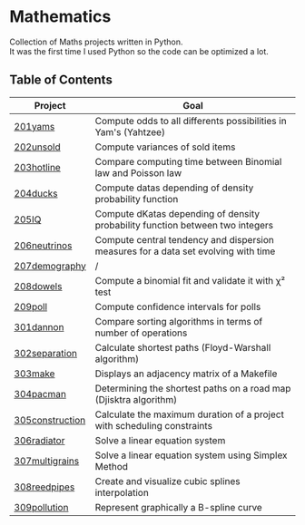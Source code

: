 # Mathematics
<p> Collection of Maths projects written in Python. <br /> It was the first time I used Python so the code can be optimized a lot.</p>

## Table of Contents

| Project                           | Goal                                                                               |
| --------------------------------  |--------------                                                                      |
| [201yams](./201yams)              | Compute odds to all differents possibilities in Yam's (Yahtzee)                    |
| [202unsold](./202unsold)          | Compute variances of sold items                                                    |
| [203hotline](./203hotline)        | Compare computing time between Binomial law and Poisson law                        |
| [204ducks](./204ducks)            | Compute datas depending of density probability function                            |
| [205IQ](./205IQ)                  | Compute dKatas depending of density probability function between two integers      |
| [206neutrinos](./206neutrinos)    | Compute central tendency and dispersion measures for a data set evolving with time |
| [207demography](./207demography)  | /                                                                                  |
| [208dowels](./208dowels)          | Compute a binomial fit and validate it with χ² test                                |
| [209poll](./209poll)              | Compute confidence intervals for polls                                             |
| [301dannon](./301dannon)          | Compare sorting algorithms in terms of number of operations     |
| [302separation](./302separation)  | Calculate shortest paths (Floyd-Warshall algorithm) |
| [303make](./303make)              | Displays an adjacency matrix of a Makefile |
| [304pacman]()                     | Determining the shortest paths on a road map (Djisktra algorithm)
| [305construction]()               | Calculate the maximum duration of a project with scheduling constraints |
| [306radiator]()                   | Solve a linear equation system |
| [307multigrains]()                | Solve a linear equation system using Simplex Method|
| [308reedpipes]()                  | Create and visualize cubic splines interpolation |
| [309pollution]()                  | Represent graphically a B-spline curve |

